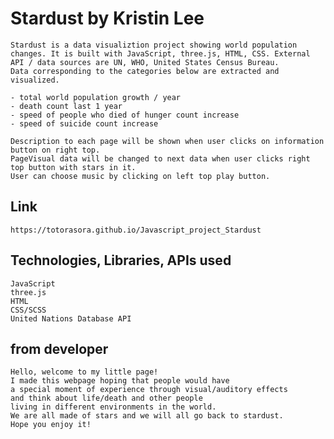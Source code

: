 # Stardust by Kristin Lee

    Stardust is a data visualiztion project showing world population changes. It is built with JavaScript, three.js, HTML, CSS. External API / data sources are UN, WHO, United States Census Bureau.
    Data corresponding to the categories below are extracted and visualized.

    - total world population growth / year
    - death count last 1 year
    - speed of people who died of hunger count increase
    - speed of suicide count increase

    Description to each page will be shown when user clicks on information button on right top.
    PageVisual data will be changed to next data when user clicks right top button with stars in it.
    User can choose music by clicking on left top play button.


## Link
    https://totorasora.github.io/Javascript_project_Stardust


## Technologies, Libraries, APIs used
    JavaScript
    three.js
    HTML
    CSS/SCSS
    United Nations Database API


## from developer
    Hello, welcome to my little page!
    I made this webpage hoping that people would have
    a special moment of experience through visual/auditory effects
    and think about life/death and other people
    living in different environments in the world.
    We are all made of stars and we will all go back to stardust.
    Hope you enjoy it!



